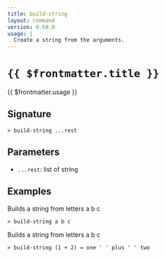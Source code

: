 ```yaml
---
title: build-string
layout: command
version: 0.60.0
usage: |
  Create a string from the arguments.
---
```


# `{{ $frontmatter.title }}`

<div style='white-space: pre-wrap;'>{{ $frontmatter.usage }}</div>

## Signature

`> build-string ...rest`

## Parameters

- `...rest`: list of string

## Examples

Builds a string from letters a b c

```shell
> build-string a b c
```

Builds a string from letters a b c

```shell
> build-string (1 + 2) = one ' ' plus ' ' two
```
